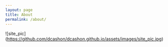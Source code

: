 ```yaml
---
layout: page
title: About
permalink: /about/
---
```


![site_pic] (https://github.com/dcashon/dcashon.github.io/assets/images/site_pic.jpg)
